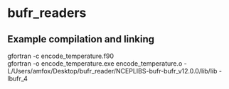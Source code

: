# bufr_readers

## Example compilation and linking
gfortran -c encode_temperature.f90  
gfortran -o encode_temperature.exe encode_temperature.o -L/Users/amfox/Desktop/bufr_reader/NCEPLIBS-bufr-bufr_v12.0.0/lib/lib -lbufr_4
